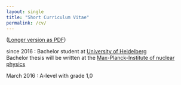 ```yaml
---
layout: single
title: "Short Curriculum Vitae"
permalink: /cv/
---
```


([Longer version as PDF](/CV_MiriamGerharz_english.pdf))

since 2016
:   Bachelor student at [University of Heidelberg](https://www.physik.uni-heidelberg.de/?lang=en) <br>
    Bachelor thesis will be written at the [Max-Planck-Institute of nuclear physics](https://www.mpi-hd.mpg.de/mpi/en/start/)
    
March 2016
:   A-level with grade 1,0


